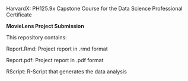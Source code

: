 
HarvardX: PH125.9x Capstone Course for the Data Science Professional Certificate

**MovieLens Project Submission**

This repository contains:

Report.Rmd: Project report in .rmd format

Report.pdf:  Project report in .pdf format

RScript: R-Script that generates the data analysis

